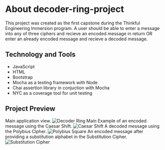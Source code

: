 # About decoder-ring-project
This project was created as the first capstone during the Thinkful Engineering Immersion program. 
A user should be able to enter a message into any of three ciphers and recieve an encoded message in return 
OR enter an already encoded message and recieve a decoded message. 

## Technology and Tools
* JavaScript
* HTML
* Bootstrap
* Mocha as a testing framework with Node
* Chai assertion library in conjuction with Mocha
* NYC as a coverage tool for unit testing

## Project Preview
Main application view.
![Decoder Ring Main](preview-images/decoder-ring-main.png)
Example of an encoded message using the Caesar Shift.
![Caesar Shift](preview-images/caesar-shift.png)
A decoded message using the Polybius Cipher.
![Polybius Square](preview-images/polybius.png)
An encoded message after providing a substitution alphabet in the Substitution Cipher.
![Substitution Cipher](preview-images/substitution-cipher.png)
